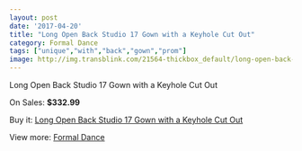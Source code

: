 ```yaml
---
layout: post
date: '2017-04-20'
title: "Long Open Back Studio 17 Gown with a Keyhole Cut Out"
category: Formal Dance
tags: ["unique","with","back","gown","prom"]
image: http://img.transblink.com/21564-thickbox_default/long-open-back-studio-17-gown-with-a-keyhole-cut-out.jpg
---
```

Long Open Back Studio 17 Gown with a Keyhole Cut Out

On Sales: **$332.99**
<a href="https://www.transblink.com/en/formal-dance/6832-long-open-back-studio-17-gown-with-a-keyhole-cut-out.html"><amp-img layout="responsive" width="600" height="600" src="//img.transblink.com/21564-thickbox_default/long-open-back-studio-17-gown-with-a-keyhole-cut-out.jpg" alt="Long Open Back Studio 17 Gown with a Keyhole Cut Out 0" /></a>
<a href="https://www.transblink.com/en/formal-dance/6832-long-open-back-studio-17-gown-with-a-keyhole-cut-out.html"><amp-img layout="responsive" width="600" height="600" src="//img.transblink.com/21565-thickbox_default/long-open-back-studio-17-gown-with-a-keyhole-cut-out.jpg" alt="Long Open Back Studio 17 Gown with a Keyhole Cut Out 1" /></a>

Buy it: [Long Open Back Studio 17 Gown with a Keyhole Cut Out](https://www.transblink.com/en/formal-dance/6832-long-open-back-studio-17-gown-with-a-keyhole-cut-out.html "Long Open Back Studio 17 Gown with a Keyhole Cut Out")

View more: [Formal Dance](https://www.transblink.com/en/6-formal-dance "Formal Dance")